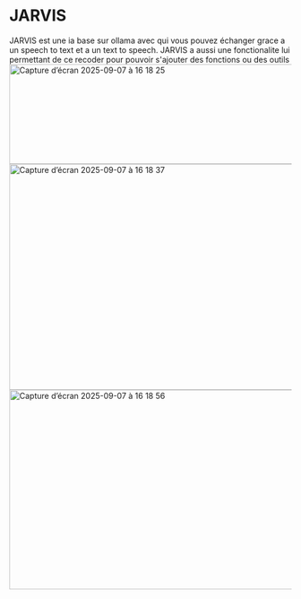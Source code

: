 # JARVIS
JARVIS est une ia base sur ollama avec qui vous pouvez échanger grace a un speech to text et a un text to speech. JARVIS a aussi une fonctionalite lui permettant de ce recoder pour pouvoir s'ajouter des fonctions ou des outils
<img width="787" height="178" alt="Capture d’écran 2025-09-07 à 16 18 25" src="https://github.com/user-attachments/assets/a397fdd9-5eaa-422b-97d7-2f07619f98db" />
<img width="740" height="403" alt="Capture d’écran 2025-09-07 à 16 18 37" src="https://github.com/user-attachments/assets/37abebfb-1e3a-4a43-849c-29425dedd9e4" />
<img width="956" height="356" alt="Capture d’écran 2025-09-07 à 16 18 56" src="https://github.com/user-attachments/assets/9f9dab73-2ce5-4c8c-b1ce-ff9014f1599d" />
